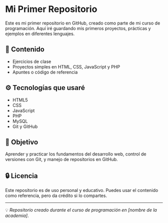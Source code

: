 # Mi Primer Repositorio

Este es mi primer repositorio en GitHub, creado como parte de mi curso de programación. Aquí iré guardando mis primeros proyectos, prácticas y ejemplos en diferentes lenguajes.

## 📁 Contenido

- Ejercicios de clase
- Proyectos simples en HTML, CSS, JavaScript y PHP
- Apuntes o código de referencia

## ⚙ Tecnologías que usaré

- HTML5
- CSS
- JavaScript
- PHP
- MySQL
- Git y GitHub

## 🚀 Objetivo

Aprender y practicar los fundamentos del desarrollo web, control de versiones con Git, y manejo de repositorios en GitHub.

## 🔒 Licencia

Este repositorio es de uso personal y educativo. Puedes usar el contenido como referencia, pero da crédito si lo compartes.

---

💡 _Repositorio creado durante el curso de programación en [nombre de la academia]_.
